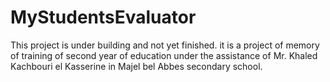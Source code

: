 # MyStudentsEvaluator
This project is under building and not yet finished.
it is a project of memory of training of second year of education under the assistance of Mr. Khaled Kachbouri el Kasserine in 
Majel bel Abbes secondary school.
